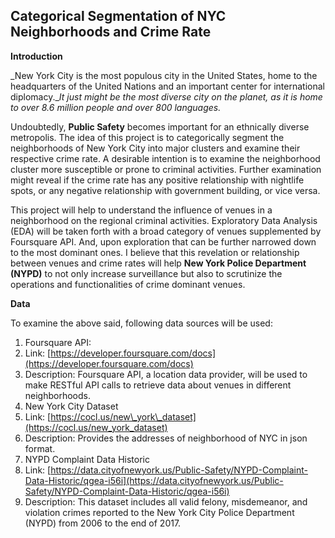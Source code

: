 ## Categorical Segmentation of NYC Neighborhoods and Crime Rate

**Introduction**

_New York City is the most populous city in the United States, home to the headquarters of the United Nations and an important center for international diplomacy.__It just might be the most diverse city on the planet, as it is home to over 8.6 million people and over 800 languages._

Undoubtedly, **Public Safety** becomes important for an ethnically diverse metropolis. The idea of this project is to categorically segment the neighborhoods of New York City into major clusters and examine their respective crime rate. A desirable intention is to examine the neighborhood cluster more susceptible or prone to criminal activities. Further examination might reveal if the crime rate has any positive relationship with nightlife spots, or any negative relationship with government building, or vice versa.

This project will help to understand the influence of venues in a neighborhood on the regional criminal activities. Exploratory Data Analysis (EDA) will be taken forth with a broad category of venues supplemented by Foursquare API. And, upon exploration that can be further narrowed down to the most dominant ones. I believe that this revelation or relationship between venues and crime rates will help **New York Police Department (NYPD)** to not only increase surveillance but also to scrutinize the operations and functionalities of crime dominant venues.

**Data**

To examine the above said, following data sources will be used:

1. Foursquare API:
  1. Link: [https://developer.foursquare.com/docs](https://developer.foursquare.com/docs)
  2. Description: Foursquare API, a location data provider, will be used to make RESTful API calls to retrieve data about venues in different neighborhoods.
2. New York City Dataset
  1. Link: [https://cocl.us/new\_york\_dataset](https://cocl.us/new_york_dataset)
  2. Description: Provides the addresses of neighborhood of NYC in json format.
3. NYPD Complaint Data Historic
  1. Link: [https://data.cityofnewyork.us/Public-Safety/NYPD-Complaint-Data-Historic/qgea-i56i](https://data.cityofnewyork.us/Public-Safety/NYPD-Complaint-Data-Historic/qgea-i56i)
  2. Description: This dataset includes all valid felony, misdemeanor, and violation crimes reported to the New York City Police Department (NYPD) from 2006 to the end of 2017.
